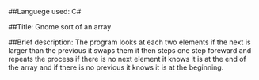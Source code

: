 ##Languege used: 
C#

##Title:
Gnome sort of an array

##Brief description: 
The program looks at each two elements if the next is larger than the previous it swaps them it then steps one step foreward and repeats the process 
if there is no next element it knows it is at the end of the array and if there is no previous it knows it is at the beginning.
 
